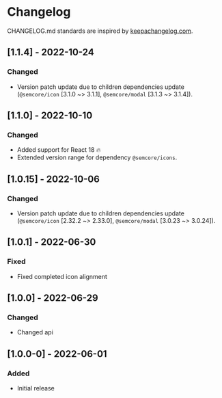 # Changelog

CHANGELOG.md standards are inspired by [keepachangelog.com](https://keepachangelog.com/en/1.0.0/).

## [1.1.4] - 2022-10-24

### Changed

- Version patch update due to children dependencies update (`@semcore/icon` [3.1.0 ~> 3.1.1], `@semcore/modal` [3.1.3 ~> 3.1.4]).

## [1.1.0] - 2022-10-10

### Changed

- Added support for React 18 🔥
- Extended version range for dependency `@semcore/icons`.

## [1.0.15] - 2022-10-06

### Changed

- Version patch update due to children dependencies update (`@semcore/icon` [2.32.2 ~> 2.33.0], `@semcore/modal` [3.0.23 ~> 3.0.24]).

## [1.0.1] - 2022-06-30

### Fixed

- Fixed completed icon alignment

## [1.0.0] - 2022-06-29

### Changed

- Changed api

## [1.0.0-0] - 2022-06-01

### Added

- Initial release
